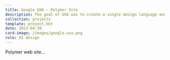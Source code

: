 ```yaml
---
title: Google UXA – Polymer Site
description: The goal of UXA was to create a single design language and UI framework to transform all of Google’s apps into a beautiful, consistent, mature and accessible platform for its users. Our work grew into the <a href="http://google.com/design">Material Design</a> project.
collection: projects
template: project.hbt
date: 2013-04-30
card-image: /images/google-uxa.png
role: UI design
---
```

Polymer web site...
